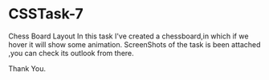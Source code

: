 # CSSTask-7
Chess Board Layout
In this task I've created a chessboard,in which 
if we hover it will show some  animation.
ScreenShots of the task is been attached ,you can check its outlook from there.

Thank You.
